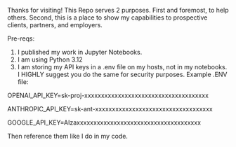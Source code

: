 Thanks for visiting! This Repo serves 2 purposes. First and foremost, to help others. Second, this is a place to show my capabilities to prospective clients, partners, and employers.

Pre-reqs:
  1) I published my work in Jupyter Notebooks.
  2) I am using Python 3.12
  3) I am storing my API keys in a .env file on my hosts, not in my notebooks. I HIGHLY suggest you do the same for security purposes.
     Example .ENV file:

OPENAI_API_KEY=sk-proj-xxxxxxxxxxxxxxxxxxxxxxxxxxxxxxxxxxxxx

ANTHROPIC_API_KEY=sk-ant-xxxxxxxxxxxxxxxxxxxxxxxxxxxxxxxxxxx

GOOGLE_API_KEY=AIzaxxxxxxxxxxxxxxxxxxxxxxxxxxxxxxxxxxxxx

Then reference them like I do in my code.
     
